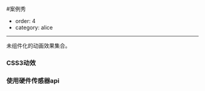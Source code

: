 #案例秀
- order: 4
- category: alice


---

未组件化的动画效果集合。

<section class="js-main">
    <section class="js-module">
        <h3 class="js-module-title">CSS3动效</h3>
        <div class="jsmodule-content">
            <ul id="cssCase" class="cwf-list">
            </ul>        
        </div>
    </section>
    <section class="js-module module2">
        <h3 class="js-module-title">使用硬件传感器api</h3>
        <div class="js-module-content">
            <ul id="apiCase" class="cwf-list">              
            </ul>        
        </div>
    </section>
    
</section>    

<script id="csscase-template" type="text/x-handlebars-template">
  {{#each csscase}}
    <li>
      <div class="pic">
          <img alt="" src="{{pic}}" width="160" />
      </div>
      <div class="cwfqr" data-url="{{url}}">
        <a href="{{url}}" target="_blank">
        <div class="qr"></div>
        </a>
      </div>
      <div class="desc">
        <div class="tit">{{tit}}</div>
        <div class="author">来自{{author}}</div>
      </div>
    </li>
  {{/each}}
</script>

<script id="apicase-template" type="text/x-handlebars-template">
  {{#each apicase}}
    <li>
      <div class="pic">
          <img alt="" src="{{pic}}" width="160" />
      </div>
      <div class="cwfqr" data-url="{{url}}">
        <a href="{{url}}" target="_blank">
        <div class="qr"></div>
        </a>
      </div>
      <div class="desc">
        <div class="tit">{{tit}}</div>
        <div class="author">来自{{author}}</div>
      </div>
    </li>
  {{/each}}
</script>

<script type="text/javascript">
  $(document).ready(function() {

    var casedata ={ 
        csscase: [], 
        apicase: []
        };
    var cssTemplate,apiTemplate;

    var jqxhr = $.getJSON("../static/data.json", function(data) {
        casedata.csscase = data.csscase;
        casedata.apicase = data.apicase;
        cssTemplate = Handlebars.compile($("#csscase-template").html());
        apiTemplate = Handlebars.compile($("#apicase-template").html());
        // alert("first success");
    })
    .success(function() {
        // alert("second success"); 
        $('#cssCase').html(cssTemplate(casedata));
        $('#apiCase').html(apiTemplate(casedata));
    })
    .error(function() { alert("error"); })
    .complete(function() {
        $(".cwfqr").each(function(index,el){
          var url=$(el).attr("data-url");
          $(this).find(".qr").qrcode(url);
        });
     // alert("complete"); 
    });

    
    
  });
</script>
